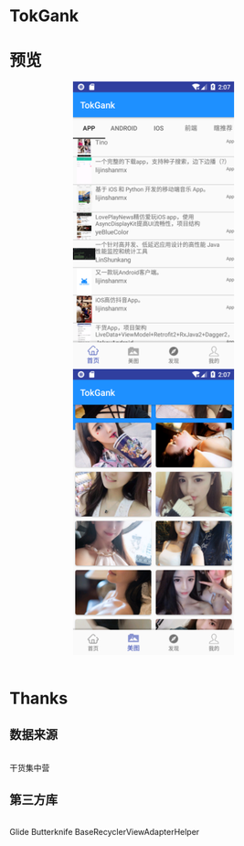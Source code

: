 # TokGank


# 预览

<div align="center">
	<img src="https://github.com/lunaludu/TokGank/blob/master/app/src/main/res/drawable/Screenshot1540577263.png" witdth="500" height="500" >
	<img src="https://github.com/lunaludu/TokGank/blob/master/app/src/main/res/drawable/Screenshot1540577274.png" witdth="500" height="500" >
</div>

</br>


# Thanks

## 数据来源
</br>
干货集中营
</br>

## 第三方库
</br>
Glide
Butterknife
BaseRecyclerViewAdapterHelper
</br>


</br>